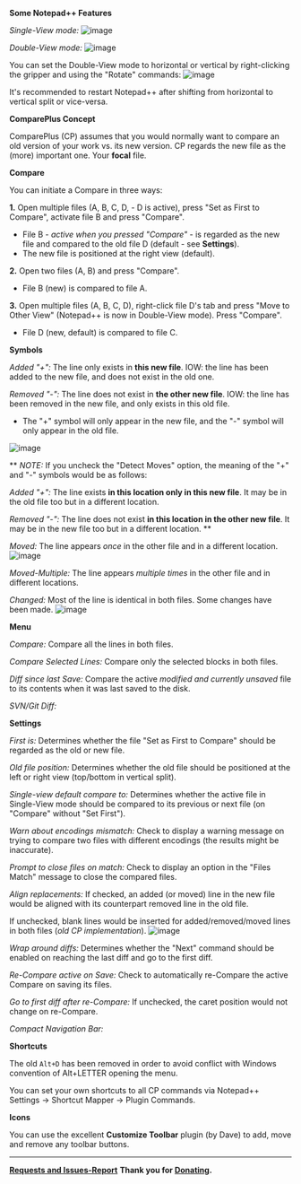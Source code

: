 **Some Notepad++ Features**

*Single-View mode:*
![image](https://cloud.githubusercontent.com/assets/10229320/23313224/7a845b98-fac5-11e6-8c03-51e0497c139e.png)

*Double-View mode:*
![image](https://cloud.githubusercontent.com/assets/10229320/23313393/29c7a4ac-fac6-11e6-880a-10c5f783ca9e.png)


You can set the Double-View mode to horizontal or vertical by right-clicking the gripper and using the "Rotate" commands:
![image](https://cloud.githubusercontent.com/assets/10229320/23313809/e78d5f08-fac7-11e6-9207-95edb3a09582.png)


It's recommended to restart Notepad++ after shifting from horizontal to vertical split or vice-versa.

**ComparePlus Concept**

ComparePlus (CP) assumes that you would normally want to compare an old version of your work vs. its new version.
CP regards the new file as the (more) important one. Your **focal** file.

**Compare**

You can initiate a Compare in three ways:

**1.** Open multiple files (A, B, C, D, - D is active), press "Set as First to Compare", activate file B and press "Compare".
- File B - *active when you pressed "Compare"* - is regarded as the new file and compared to the old file D (default - see **Settings**).
- The new file is positioned at the right view (default).

**2.** Open two files (A, B) and press "Compare".
- File B (new) is compared to file A.

**3.** Open multiple files (A, B, C, D), right-click file D's tab and press "Move to Other View" (Notepad++ is now in Double-View mode).
Press "Compare".
- File D (new, default) is compared to file C.

**Symbols**

*Added "+":* The line only exists in **this new file**. IOW: the line has been added to the new file, and does not exist in the old one.

*Removed "-":* The line does not exist in **the other new file**. IOW: the line has been removed in the new file, and only exists in this old file.

- The "+" symbol will only appear in the new file, and the "-" symbol will only appear in the old file.

![image](https://cloud.githubusercontent.com/assets/10229320/23319986/8870fe70-fae1-11e6-922b-3557f0619cdb.png)

**
*NOTE:*
If you uncheck the "Detect Moves" option, the meaning of the "+" and "-" symbols would be as follows:

*Added "+":* The line exists **in this location only in this new file**. It may be in the old file too but in a different location.

*Removed "-":* The line does not exist **in this location in the other new file**. It may be in the new file too but in a different location.
**

*Moved:* The line appears *once* in the other file and in a different location.
![image](https://cloud.githubusercontent.com/assets/10229320/23321414/1d565642-fae8-11e6-8aad-f7e3d5921f00.png)

*Moved-Multiple:* The line appears *multiple times* in the other file and in different locations.

*Changed:* Most of the line is identical in both files. Some changes have been made.
![image](https://cloud.githubusercontent.com/assets/10229320/23321717/449eb086-fae9-11e6-9801-de449da22981.png)

**Menu**

*Compare:* Compare all the lines in both files.

*Compare Selected Lines:* Compare only the selected blocks in both files.

*Diff since last Save:* Compare the active *modified and currently unsaved* file to its contents when it was last saved to the disk.

*SVN/Git Diff:*

**Settings**

*First is:* Determines whether the file "Set as First to Compare" should be regarded as the old or new file.

*Old file position:* Determines whether the old file should be positioned at the left or right view (top/bottom in vertical split).

*Single-view default compare to:* Determines whether the active file in Single-View mode should be compared to its previous or next file (on "Compare" without "Set First").

*Warn about encodings mismatch:* Check to display a warning message on trying to compare two files with different encodings (the results might be inaccurate).

*Prompt to close files on match:* Check to display an option in the "Files Match" message to close the compared files.

*Align replacements:* If checked, an added (or moved) line in the new file would be aligned with its counterpart removed line in the old file.

If unchecked, blank lines would be inserted for added/removed/moved lines in both files (*old CP implementation*).
![image](https://cloud.githubusercontent.com/assets/10229320/23320254/9f1621cc-fae2-11e6-866a-23cd4347ca9d.png)

*Wrap around diffs:* Determines whether the "Next" command should be enabled on reaching the last diff and go to the first diff.

*Re-Compare active on Save:* Check to automatically re-Compare the active Compare on saving its files.

*Go to first diff after re-Compare:* If unchecked, the caret position would not change on re-Compare.

*Compact Navigation Bar:*

**Shortcuts**

The old `Alt+D` has been removed in order to avoid conflict with Windows convention of Alt+LETTER opening the menu.

You can set your own shortcuts to all CP commands via Notepad++ Settings -> Shortcut Mapper -> Plugin Commands.

**Icons**

You can use the excellent **Customize Toolbar** plugin (by Dave) to add, move and remove any toolbar buttons.
***
**[Requests and Issues-Report](https://github.com/pnedev/comparePlus/issues)**
**Thank you for [Donating](https://www.paypal.com/paypalme/pnedev).**